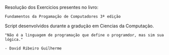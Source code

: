 Resolução dos Exercicios presentes no livro:

    Fundamentos da Progamação de Computadores 3ª edição

Script desenvolvidos durante a gradução em Ciencias da Computação.

    "Não é a linguagem de programação que define o programdor, mas sim sua lógica."  
    
    - David Ribeiro Guilherme
